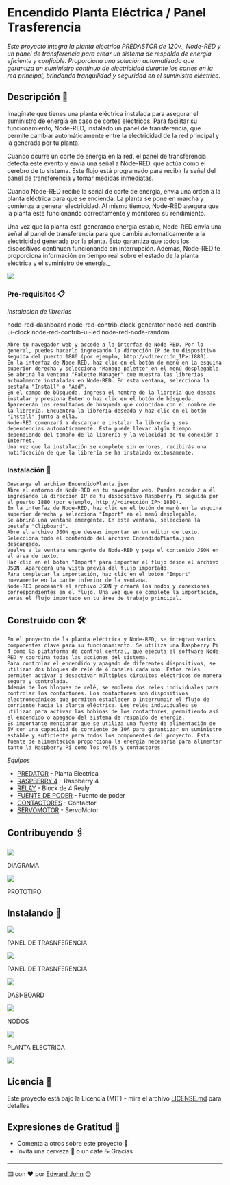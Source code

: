 # Encendido Planta Eléctrica / Panel Trasferencia

_Este proyecto integra la planta eléctrica PREDASTOR de 120v,, Node-RED y un panel de transferencia para crear un sistema de respaldo de energía eficiente y confiable. Proporciona una solución automatizada que garantiza un suministro continuo de electricidad durante los cortes en la red principal, brindando tranquilidad y seguridad en el suministro eléctrico._

## Descripción  🚀

Imagínate que tienes una planta eléctrica instalada para asegurar el suministro de energía en caso de cortes eléctricos. Para facilitar su funcionamiento, Node-RED, instalado un panel de transferencia, que permite cambiar automáticamente entre la electricidad de la red principal y la generada por tu planta.

Cuando ocurre un corte de energía en la red, el panel de transferencia detecta este evento y envía una señal a Node-RED. que actúa como el cerebro de tu sistema. Este flujo está programado para recibir la señal del panel de transferencia y tomar medidas inmediatas.

Cuando Node-RED recibe la señal de corte de energía, envía una orden a la planta eléctrica para que se encienda. La planta se pone en marcha y comienza a generar electricidad. Al mismo tiempo, Node-RED asegura que la planta esté funcionando correctamente y monitorea su rendimiento.

Una vez que la planta está generando energía estable, Node-RED envía una señal al panel de transferencia para que cambie automáticamente a la electricidad generada por la planta. Esto garantiza que todos los dispositivos continúen funcionando sin interrupción. Además, Node-RED te proporciona información en tiempo real sobre el estado de la planta eléctrica y el suministro de energía._


![](https://kikilma.net/transfer/Nodos_NODE_RED.png)



### Pre-requisitos 📋

_Instalacion de librerias_

 node-red-dashboard
 node-red-contrib-clock-generator
 node-red-contrib-ui-clock
 node-red-contrib-ui-led
 node-red-node-random

```
Abre tu navegador web y accede a la interfaz de Node-RED. Por lo general, puedes hacerlo ingresando la dirección IP de tu dispositivo seguida del puerto 1880 (por ejemplo, http://<dirección_IP>:1880).
En la interfaz de Node-RED, haz clic en el botón de menú en la esquina superior derecha y selecciona "Manage palette" en el menú desplegable.
Se abrirá la ventana "Palette Manager" que muestra las librerías actualmente instaladas en Node-RED. En esta ventana, selecciona la pestaña "Install" o "Add".
En el campo de búsqueda, ingresa el nombre de la librería que deseas instalar y presiona Enter o haz clic en el botón de búsqueda.
Aparecerán los resultados de búsqueda que coincidan con el nombre de la librería. Encuentra la librería deseada y haz clic en el botón "Install" junto a ella.
Node-RED comenzará a descargar e instalar la librería y sus dependencias automáticamente. Esto puede llevar algún tiempo dependiendo del tamaño de la librería y la velocidad de tu conexión a Internet.
Una vez que la instalación se complete sin errores, recibirás una notificación de que la librería se ha instalado exitosamente.
```



### Instalación 🔧

```
Descarga el archivo EncendidoPlanta.json
Abre el entorno de Node-RED en tu navegador web. Puedes acceder a él ingresando la dirección IP de tu dispositivo Raspberry Pi seguida por el puerto 1880 (por ejemplo, http://<dirección_IP>:1880).
En la interfaz de Node-RED, haz clic en el botón de menú en la esquina superior derecha y selecciona "Import" en el menú desplegable.
Se abrirá una ventana emergente. En esta ventana, selecciona la pestaña "Clipboard".
Abre el archivo JSON que deseas importar en un editor de texto. Selecciona todo el contenido del archivo EncendidoPlanta.json descargado.
Vuelve a la ventana emergente de Node-RED y pega el contenido JSON en el área de texto.
Haz clic en el botón "Import" para importar el flujo desde el archivo JSON. Aparecerá una vista previa del flujo importado.
Para completar la importación, haz clic en el botón "Import" nuevamente en la parte inferior de la ventana.
Node-RED procesará el archivo JSON y creará los nodos y conexiones correspondientes en el flujo. Una vez que se complete la importación, verás el flujo importado en tu área de trabajo principal.
```


## Construido con 🛠️

```
En el proyecto de la planta eléctrica y Node-RED, se integran varios componentes clave para su funcionamiento. Se utiliza una Raspberry Pi 4 como la plataforma de control central, que ejecuta el software Node-RED y coordina todas las acciones del sistema.
Para controlar el encendido y apagado de diferentes dispositivos, se utilizan dos bloques de relé de 4 canales cada uno. Estos relés permiten activar o desactivar múltiples circuitos eléctricos de manera segura y controlada.
Además de los bloques de relé, se emplean dos relés individuales para controlar los contactores. Los contactores son dispositivos electromecánicos que permiten establecer o interrumpir el flujo de corriente hacia la planta eléctrica. Los relés individuales se utilizan para activar las bobinas de los contactores, permitiendo así el encendido o apagado del sistema de respaldo de energía.
Es importante mencionar que se utiliza una fuente de alimentación de 5V con una capacidad de corriente de 10A para garantizar un suministro estable y suficiente para todos los componentes del proyecto. Esta fuente de alimentación proporciona la energía necesaria para alimentar tanto la Raspberry Pi como los relés y contactores.
```

_Equipos_

* [PREDATOR](https://www.amazon.com/-/es/Generador-inversor-silencioso-tecnolog%C3%ADa-rodantes/dp/B0B54CV3MX) - Planta Electrica
* [RASPBERRY 4](https://www.amazon.com/-/es/Raspberry-modelos-2019-Quad-Bluetooth/dp/B07TC2BK1X/ref=sr_1_3?crid=1ULBO84TYBTGF&keywords=raspberry%2Bpi%2B4&qid=1686292458&sprefix=ras%2Caps%2C161&sr=8-3&th=1) - Raspberry 4
* [RELAY](https://www.amazon.com/-/es/SunFounder-protector-voltios-Arduino-Raspberry/dp/B00E0NSORY/ref=d_pd_di_sccai_cn_sccl_2_3/145-3560073-2391809?pd_rd_w=hyTBn&content-id=amzn1.sym.e13de93e-5518-4644-8e6b-4ee5f2e0b062&pf_rd_p=e13de93e-5518-4644-8e6b-4ee5f2e0b062&pf_rd_r=MQBKZZ8N1AWPSC677C4B&pd_rd_wg=2Kk9G&pd_rd_r=1a681198-236f-4bd8-8d58-ca89dd64aa47&pd_rd_i=B00E0NSORY&psc=1) - Block de 4 Realy
* [FUENTE DE PODER](https://www.amazon.com/-/es/LRS-50-5-Fuente-alimentaci%C3%B3n-conmutada-pulgadas/dp/B019GYOCMM/ref=sr_1_16?__mk_es_US=%C3%85M%C3%85%C5%BD%C3%95%C3%91&crid=1ATIB4F208XIP&keywords=fuente+de+poder+5v&qid=1686292582&sprefix=fuente+de+poder+5v+%2Caps%2C184&sr=8-16) - Fuente de poder
* [CONTACTORES](https://www.amazon.com/-/es/Shopcorp-Interruptor-contactor-amperios-auxiliar/dp/B07YN79331/ref=sr_1_10?__mk_es_US=%C3%85M%C3%85%C5%BD%C3%95%C3%91&crid=STG239Y5JG0F&keywords=contactor+bobina+120+snider&qid=1686292925&sprefix=contactor+snyderbobina+120+snider%2Caps%2C126&sr=8-10) - Contactor 
* [SERVOMOTOR](https://www.amazon.com/LewanSoul-LD-3015MG-est%C3%A1ndar-engranaje-autom%C3%B3vil/dp/B073F4TRSK/ref=sxin_16_pa_sp_search_thematic_sspa?__mk_es_US=%C3%85M%C3%85%C5%BD%C3%95%C3%91&content-id=amzn1.sym.e8a574bf-253e-499c-93e8-6d35a96f50eb%3Aamzn1.sym.e8a574bf-253e-499c-93e8-6d35a96f50eb&crid=1ARFPPXUWUMWD&cv_ct_cx=servo+motor+9+kilos&keywords=servomotor+9kilos&pd_rd_i=B073F4TRSK&pd_rd_r=1df5e7ca-be6e-40d4-903a-b6fb29f0dd1a&pd_rd_w=T7IuR&pd_rd_wg=lXvQZ&pf_rd_p=e8a574bf-253e-499c-93e8-6d35a96f50eb&pf_rd_r=FQK2KG5EKFM6DEBRQHVX&qid=1686292967&sbo=RZvfv%2F%2FHxDF%2BO5021pAnSA%3D%3D&sprefix=servomotor+9kilos%2Caps%2C173&sr=1-4-be8d29ef-546e-4f38-a2d4-6d64d539234f-spons&psc=1&spLa=ZW5jcnlwdGVkUXVhbGlmaWVyPUEzMzcyWklHTUJBWldNJmVuY3J5cHRlZElkPUEwOTg1OTUzM09GT01aTzJJRzlETyZlbmNyeXB0ZWRBZElkPUEwMDY3ODU1MVI1UUs5N0RIVlYwQiZ3aWRnZXROYW1lPXNwX3NlYXJjaF90aGVtYXRpYyZhY3Rpb249Y2xpY2tSZWRpcmVjdCZkb05vdExvZ0NsaWNrPXRydWU=) - ServoMotor

## Contribuyendo 🖇️

![](https://kikilma.net/transfer/DiagramaTransferencia.png)

DIAGRAMA

![](https://kikilma.net/transfer/prototipo.jpeg)

PROTOTIPO

## Instalando 📌

![](https://kikilma.net/transfer/tablero2.jpeg)

PANEL DE TRASNFERENCIA

![](https://kikilma.net/transfer/tablero1.jpeg)

PANEL DE TRASNFERENCIA


![](https://kikilma.net/transfer/dashboard.png)

DASHBOARD

![](https://kikilma.net/transfer/Nodos_NODE_RED.png)

NODOS

![](https://kikilma.net/transfer/prototipo.jpeg)

PLANTA ELECTRICA

![](https://kikilma.net/transfer/planta.jpg)



## Licencia 📄

Este proyecto está bajo la Licencia (MIT) - mira el archivo [LICENSE.md](LICENSE.md) para detalles



## Expresiones de Gratitud 🎁


* Comenta a otros sobre este proyecto 📢
* Invita una cerveza 🍺 o un café ☕ Gracias

---
⌨️ con ❤️ por [Edward John](https://github.com/EwardJohnCR) 😊